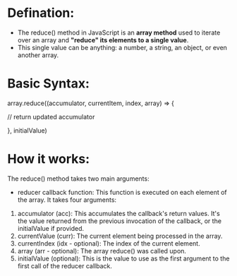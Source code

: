 # Defination:

- The reduce() method in JavaScript is an **array method** used to iterate over an array and **"reduce" its elements to a single value**.
- This single value can be anything: a number, a string, an object, or even another array.

# Basic Syntax:

array.reduce((accumulator, currentItem, index, array) => {

// return updated accumulator

}, initialValue)

# How it works:

The reduce() method takes two main arguments:

- reducer callback function: This function is executed on each element of the array. It takes four arguments:

1. accumulator (acc): This accumulates the callback's return values. It's the value returned from the previous invocation of the callback, or the initialValue if provided.
2. currentValue (curr): The current element being processed in the array.
3. currentIndex (idx - optional): The index of the current element.
4. array (arr - optional): The array reduce() was called upon.
5. initialValue (optional): This is the value to use as the first argument to the first call of the reducer callback.
